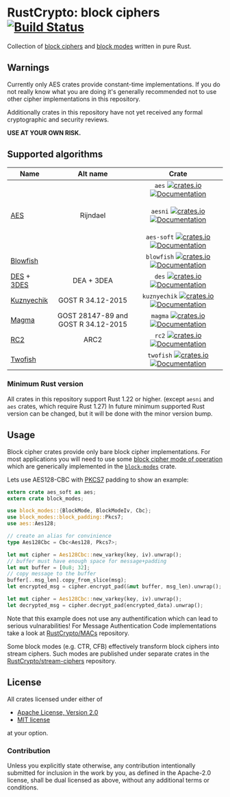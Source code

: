 # RustCrypto: block ciphers [![Build Status](https://travis-ci.org/RustCrypto/block-ciphers.svg?branch=master)](https://travis-ci.org/RustCrypto/block-ciphers)
Collection of [block ciphers][1] and [block modes][2] written in pure Rust.

## Warnings

Currently only AES crates provide constant-time implementations.
If you do not really know what you are doing it's generally recommended not to
use other cipher implementations in this repository.

Additionally crates in this repository have not yet received any formal
cryptographic and security reviews.

**USE AT YOUR OWN RISK.**

## Supported algorithms
| Name     | Alt name   | Crate |
| ------------- |:-------------:| :-----:|
| [AES](https://en.wikipedia.org/wiki/Advanced_Encryption_Standard) | Rijndael | `aes` [![crates.io](https://img.shields.io/crates/v/aes.svg)](https://crates.io/crates/aes) [![Documentation](https://docs.rs/aes/badge.svg)](https://docs.rs/aes) <br/><br/> `aesni` [![crates.io](https://img.shields.io/crates/v/aesni.svg)](https://crates.io/crates/aesni) [![Documentation](https://docs.rs/aesni/badge.svg)](https://docs.rs/aesni) <br/><br/> `aes-soft` [![crates.io](https://img.shields.io/crates/v/aes-soft.svg)](https://crates.io/crates/aes-soft) [![Documentation](https://docs.rs/aes-soft/badge.svg)](https://docs.rs/aes-soft)  |
| [Blowfish](https://en.wikipedia.org/wiki/Blowfish_(cipher)) |   | `blowfish` [![crates.io](https://img.shields.io/crates/v/blowfish.svg)](https://crates.io/crates/blowfish) [![Documentation](https://docs.rs/blowfish/badge.svg)](https://docs.rs/blowfish) |
| [DES](https://en.wikipedia.org/wiki/Data_Encryption_Standard) + [3DES](https://en.wikipedia.org/wiki/Triple_DES) |  DEA + 3DEA  | `des` [![crates.io](https://img.shields.io/crates/v/des.svg)](https://crates.io/crates/des) [![Documentation](https://docs.rs/des/badge.svg)](https://docs.rs/des) |
| [Kuznyechik](https://en.wikipedia.org/wiki/Kuznyechik) |  GOST R 34.12-2015  | `kuznyechik` [![crates.io](https://img.shields.io/crates/v/kuznyechik.svg)](https://crates.io/crates/kuznyechik) [![Documentation](https://docs.rs/kuznyechik/badge.svg)](https://docs.rs/kuznyechik) |
| [Magma](https://en.wikipedia.org/wiki/GOST_(block_cipher)) | GOST 28147-89 and GOST R 34.12-2015 | `magma` [![crates.io](https://img.shields.io/crates/v/magma.svg)](https://crates.io/crates/magma) [![Documentation](https://docs.rs/magma/badge.svg)](https://docs.rs/magma) |
| [RC2](https://en.wikipedia.org/wiki/RC2) |  ARC2  | `rc2` [![crates.io](https://img.shields.io/crates/v/rc2.svg)](https://crates.io/crates/rc2) [![Documentation](https://docs.rs/rc2/badge.svg)](https://docs.rs/rc2) |
| [Twofish](https://en.wikipedia.org/wiki/Twofish) | | `twofish` [![crates.io](https://img.shields.io/crates/v/twofish.svg)](https://crates.io/crates/twofish) [![Documentation](https://docs.rs/twofish/badge.svg)](https://docs.rs/twofish) |

### Minimum Rust version
All crates in this repository support Rust 1.22 or higher. (except `aesni` and
`aes` crates, which require Rust 1.27) In future minimum supported Rust version
can be changed, but it will be done with the minor version bump.

## Usage
Block cipher crates provide only bare block cipher implementations. For most
applications you will need to use some [block cipher mode of operation](https://en.wikipedia.org/wiki/Block_cipher_mode_of_operation)
which are generically implemented in the [`block-modes`](https://docs.rs/block-modes/) crate.

Lets use AES128-CBC with [PKCS7][3] padding to show an example:

```Rust
extern crate aes_soft as aes;
extern crate block_modes;

use block_modes::{BlockMode, BlockModeIv, Cbc};
use block_modes::block_padding::Pkcs7;
use aes::Aes128;

// create an alias for convinience
type Aes128Cbc = Cbc<Aes128, Pkcs7>;

let mut cipher = Aes128Cbc::new_varkey(key, iv).unwrap();
// buffer must have enough space for message+padding
let mut buffer = [0u8; 32];
// copy message to the buffer
buffer[..msg_len].copy_from_slice(msg);
let encrypted_msg = cipher.encrypt_pad(&mut buffer, msg_len).unwrap();

let mut cipher = Aes128Cbc::new_varkey(key, iv).unwrap();
let decrypted_msg = cipher.decrypt_pad(encrypted_data).unwrap();
```

Note that this example does not use any authentification which can lead to serious
vulnarabilities! For Message Authentication Code implementations take a look at
[RustCrypto/MACs][4] repository.

Some block modes (e.g. CTR, CFB) effectively transform block ciphers into stream
ciphers. Such modes are published under separate crates in the 
[RustCrypto/stream-ciphers][5] repository.

## License

All crates licensed under either of

 * [Apache License, Version 2.0](http://www.apache.org/licenses/LICENSE-2.0)
 * [MIT license](http://opensource.org/licenses/MIT)

at your option.

### Contribution

Unless you explicitly state otherwise, any contribution intentionally submitted
for inclusion in the work by you, as defined in the Apache-2.0 license, shall be
dual licensed as above, without any additional terms or conditions.

[1]: https://en.wikipedia.org/wiki/Block_cipher
[2]: https://en.wikipedia.org/wiki/Block_cipher_mode_of_operation
[3]: https://en.wikipedia.org/wiki/Padding_(cryptography)#PKCS%235_and_PKCS%237
[4]: https://github.com/RustCrypto/MACs
[5]: https://github.com/RustCrypto/stream-ciphers

